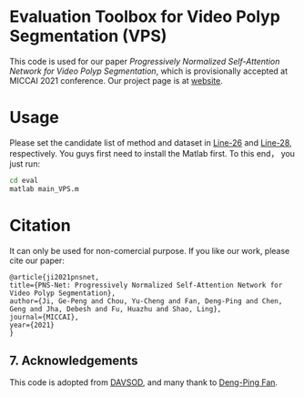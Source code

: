 # Evaluation Toolbox for Video Polyp Segmentation (VPS)

This code is used for our paper _Progressively Normalized Self-Attention Network for Video Polyp Segmentation_, 
which is provisionally accepted at MICCAI 2021 conference. 
Our project page is at [website](http://dpfan.net/pranet/).

# Usage

Please set the candidate list of method and dataset in [Line-26](https://github.com/GewelsJI/PNS-Net/blob/7c3996afa3aeacad2316d76b7b4747c8579a9b35/eval/main_VPS.m#L26) and [Line-28](https://github.com/GewelsJI/PNS-Net/blob/7c3996afa3aeacad2316d76b7b4747c8579a9b35/eval/main_VPS.m#L28), respectively. 
You guys first need to install the Matlab first.
To this end， you just run:

```bash
cd eval 
matlab main_VPS.m
```

# Citation

It can only be used for non-comercial purpose. If you like our work, please cite our paper:

    @article{ji2021pnsnet,
    title={PNS-Net: Progressively Normalized Self-Attention Network for Video Polyp Segmentation},
    author={Ji, Ge-Peng and Chou, Yu-Cheng and Fan, Deng-Ping and Chen, Geng and Jha, Debesh and Fu, Huazhu and Shao, Ling},
    journal={MICCAI},
    year={2021}
    }

## 7. Acknowledgements

This code is adopted from [DAVSOD](https://github.com/DengPingFan/DAVSOD), and many thank to [Deng-Ping Fan]().
